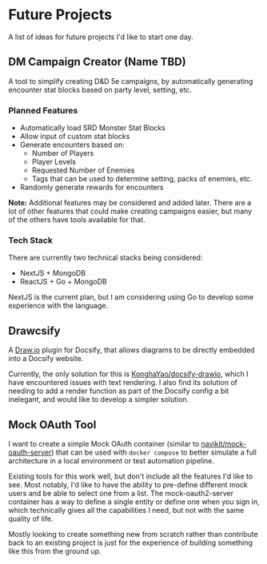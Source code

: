 # Future Projects
A list of ideas for future projects I'd like to start one day.

## DM Campaign Creator (Name TBD)
A tool to simplify creating D&D 5e campaigns, by automatically generating encounter stat blocks based on party level, setting, etc.

### Planned Features
* Automatically load SRD Monster Stat Blocks
* Allow input of custom stat blocks
* Generate encounters based on:
  * Number of Players
  * Player Levels
  * Requested Number of Enemies
  * Tags that can be used to determine setting, packs of enemies, etc.
* Randomly generate rewards for encounters

**Note:** Additional features may be considered and added later. There are a lot of other features that could make creating campaigns easier, but many of the others have tools available for that.

### Tech Stack
There are currently two technical stacks being considered:
* NextJS + MongoDB
* ReactJS + Go + MongoDB

NextJS is the current plan, but I am considering using Go to develop some experience with the language.

## Drawcsify
A [Draw.io](https://app.diagrams.net/) plugin for Docsify, that allows diagrams to be directly embedded into a Docsify website.

Currently, the only solution for this is [KonghaYao/docsify-drawio](https://github.com/KonghaYao/docsify-drawio), which I have encountered issues with text rendering. I also find its solution of needing to add a render function as part of the Docsify config a bit inelegant, and would like to develop a simpler solution.

## Mock OAuth Tool
I want to create a simple Mock OAuth container (similar to [navikit/mock-oauth-server](https://github.com/navikt/mock-oauth2-server)) that can be used with `docker compose` to better simulate a full architecture in a local environment or test automation pipeline.

Existing tools for this work well, but don't include all the features I'd like to see. Most notably, I'd like to have the ability to pre-define different mock users and be able to select one from a list. The mock-oauth2-server container has a way to define a single entity or define one when you sign in, which technically gives all the capabilities I need, but not with the same quality of life.

Mostly looking to create something new from scratch rather than contribute back to an existing project is just for the experience of building something like this from the ground up.